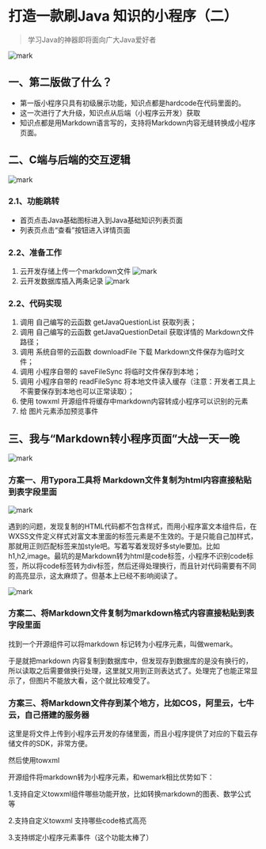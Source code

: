 # 打造一款刷Java 知识的小程序（二）
> 学习Java的神器即将面向广大Java爱好者

![mark](http://cdn.jayh.club/blog/20200405/ik8h4UItdnSA.jpg?imageslim)

## 一、第二版做了什么？

- 第一版小程序只具有初级展示功能，知识点都是hardcode在代码里面的。
- 这一次进行了大升级，知识点从后端（小程序云开发）获取
- 知识点都是用Markdown语言写的，支持将Markdown内容无缝转换成小程序页面。
## 二、C端与后端的交互逻辑
![mark](http://cdn.jayh.club/blog/20200405/utxoOgwUrtc9.png?imageslim)
### 2.1、功能跳转
- 首页点击Java基础图标进入到Java基础知识列表页面
- 列表页点击“查看”按钮进入详情页面
### 2.2、准备工作
1) 云开发存储上传一个markdown文件
![mark](http://cdn.jayh.club/blog/20200405/629FSwfShtOA.png?imageslim)
2) 云开发数据库插入两条记录
![mark](http://cdn.jayh.club/blog/20200405/xA3hBYrsRPfq.png?imageslim)
### 2.2、代码实现
1) 调用 自己编写的云函数 getJavaQuestionList 获取列表；
2) 调用 自己编写的云函数 getJavaQuestionDetail 获取详情的 Markdown文件路径；
3) 调用 系统自带的云函数 downloadFile 下载 Markdown文件保存为临时文件；
4) 调用 小程序自带的 saveFileSync 将临时文件保存到本地；
5) 调用 小程序自带的 readFileSync 将本地文件读入缓存（注意：开发者工具上不需要保存到本地也可以正常读取）；
6) 使用 towxml 开源组件将缓存中markdown内容转成小程序可以识别的元素
7) 给 图片元素添加预览事件
## 三、我与“Markdown转小程序页面”大战一天一晚
![mark](http://cdn.jayh.club/blog/20200405/e6y2sG2FgJGx.png?imageslim)

### 方案一、用Typora工具将 Markdown文件复制为html内容直接粘贴到表字段里面

![mark](http://cdn.jayh.club/blog/20200405/NkoHPzoz4Nb4.png?imageslim)

遇到的问题，发现复制的HTML代码都不包含样式，而用小程序富文本组件后，在WXSS文件定义样式对富文本里面的标签元素是不生效的。于是只能自己加样式，那就用正则匹配标签来加style吧。写着写着发现好多style要加。比如h1,h2,image。最坑的是Markdown转为html是code标签，小程序不识别code标签，所以将code标签转为div标签，然后还得处理换行，而且针对代码需要有不同的高亮显示，这太麻烦了。但基本上已经不影响阅读了。

![mark](http://cdn.jayh.club/blog/20200405/pFNp5iqIb5qR.png?imageslim)

### 方案二、将Markdown文件复制为markdown格式内容直接粘贴到表字段里面

找到一个开源组件可以将markdown 标记转为小程序元素，叫做wemark。

于是就把markdown 内容复制到数据库中，但发现存到数据库的是没有换行的，所以读取之后需要做换行处理，这里就又用到正则表达式了。处理完了也能正常显示了，但图片不能放大看，这个就比较难受了。

### 方案三、将Markdown文件存到某个地方，比如COS，阿里云，七牛云，自己搭建的服务器

这里是将文件上传到小程序云开发的存储里面，而且小程序提供了对应的下载云存储文件的SDK，非常方便。

然后使用towxml 

[^towxml]: https://github.com/sbfkcel/towxml

开源组件将markdown转为小程序元素，和wemark相比优势如下：

1.支持自定义towxml组件哪些功能开放，比如转换markdown的图表、数学公式等

2.支持自定义towxml 支持哪些code格式高亮

3.支持绑定小程序元素事件（这个功能太棒了）



